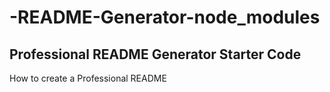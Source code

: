 # -README-Generator-node_modules

## Professional README Generator Starter Code

How to create a Professional README